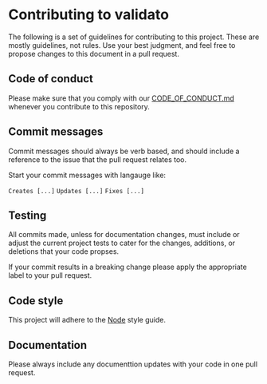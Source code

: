 # Contributing to validato

The following is a set of guidelines for contributing to this project. These are mostly guidelines, not rules. Use your best judgment, and feel free to propose changes to this document in a pull request.

## Code of conduct

Please make sure that you comply with our [CODE_OF_CONDUCT.md](CODE_OF_CONDUCT.md) whenever you contribute to this repository.

## Commit messages

Commit messages should always be verb based, and should include a reference to the issue that the pull request relates too.

Start your commit messages with langauge like:

`Creates [...]`
`Updates [...]`
`Fixes [...]`

## Testing

All commits made, unless for documentation changes, must include or adjust the current project tests to cater for the changes, additions, or deletions that your code propses.

If your commit results in a breaking change please apply the appropriate label to your pull request.

## Code style

This project will adhere to the [Node](https://github.com/felixge/node-style-guide) style guide.

## Documentation

Please always include any documenttion updates with your code in one pull request.
